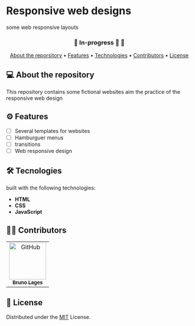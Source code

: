 # Responsive web designs
some web responsive layouts

<h3 align="center"> 
	🚧  In-progress 🚀 🚧
</h3>

 <p align="center">
 <a href="#about">About the reporsitory</a> •
 <a href="#features">Features</a> •
 <a href="#technologies">Technologies</a> • 
 <a href="#contributors">Contributors</a> • 
 <a href="#license">License</a> 
</p>



<a name="about"></a>
## 💻 About the repository
This repository contains some fictional websites aim the practice of the responsive web design

<a name="features"></a>
## ⚙️ Features 


- [ ] Several templates for websites
- [ ] Hamburguer menus
- [ ] transitions 
- [ ] Web responsive design

<a name="technologies"></a>
## 🛠 Tecnologies

built with the following technologies:

-   **HTML**
-   **CSS**
-   **JavaScript**

<a name="contributors"></a>
## 👨‍💻 Contributors
<table>
  <tr>
    <td align="center">
      <a href="#">
        <img src="https://avatars.githubusercontent.com/u/73563154?s=400&u=f11025d276ac9e601491354f09e93a0cc4a8d3d8&v=4" width="100px;" alt=" GitHub"/><br>
        <sub>
          <b>Bruno Lages</b>
        </sub>
      </a>
    </td>

</table> 

<a name="license"></a>
## 📝 License
Distributed under the [MIT](./LICENSE) License.
